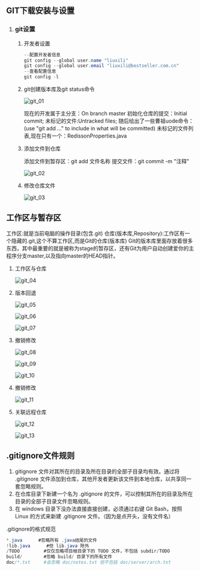 ## GIT下载安装与设置

1. ### git设置

   1. 开发者设置

      ```powershell
      --配置开发者信息
      git config --global user.name "liuxili"
      git config --global user.email "liuxili@bestseller.com.cn"
      --查看配置信息
      git config -l		
      ```

   2. git创建版本库及git status命令

      ![git_01](.\pic\git_01.png)

      现在的开发属于主分支：On branch master
      初始化仓库的提交：Initial commit;
      未标记的文件:Untracked files;
      随后给出了一些曹祖uode命令：(use "git add <file>..." to include in what will be committed)
      未标记的文件列表,现在只有一个：RedissonProperties.java

   3. 添加文件到仓库

      添加文件到暂存区：git add 文件名称
      提交文件：git commit -m "注释"

      ![git_02](.\pic\git_02.png)

   4. 修改仓库文件

      ![git_03](.\pic\git_03.png)


## 工作区与暂存区

工作区:就是当前电脑的操作目录(包含.git)
仓库(版本库,Repository):工作区有一个隐藏的.git,这个不算工作区,而是Git的仓库(版本库)
	Git的版本库里面存放着很多东西，其中最重要的就是被称为stage的暂存区，还有Git为用户自动创建爱你的主程序分支master,以及指向master的HEAD指针。

1. 工作区与仓库

   ![git_04](.\pic\git_04.png)

2. 版本回退

   ![git_05](.\pic\git_05.png)

   ![git_06](.\pic\git_06.png)

   ![git_07](.\pic\git_07.png)

3. 撤销修改

   ![git_08](.\pic\git_08.png)

   ![git_09](.\pic\git_09.png)

   ![git_10](.\pic\git_10.png)

4. 撤销修改

   ![git_11](.\pic\git_11.png)

5. 关联远程仓库

   ![git_12](.\pic\git_12.png)

   ![git_13](.\pic\git_13.png)


## .gitignore文件规则

> [参考]: http://blog.720ui.com/2014/git_gitignore/
>
> 

1. gitignore 文件对其所在的目录及所在目录的全部子目录均有效。通过将 .gitignore 文件添加到仓库，其他开发者更新该文件到本地仓库，以共享同一套忽略规则。
2. 在仓库目录下新建一个名为 .gitignore 的文件，可以控制其所在的目录及所在目录的全部子目录文件忽略规则。
3. 在 windows 目录下没办法直接直接创建，必须通过右键 Git Bash，按照 Linux 的方式来新建 .gitignore 文件。（因为是点开头，没有文件名）

.gitignore的格式规范

```java
*.java      #忽略所有 .java结尾的文件
!lib.java      #但 lib.java 除外
/TODO         #仅仅忽略项目根目录下的 TODO 文件，不包括 subdir/TODO
build/        #忽略 build/ 目录下的所有文件
doc/*.txt     #会忽略 doc/notes.txt 但不包括 doc/server/arch.txt
```
